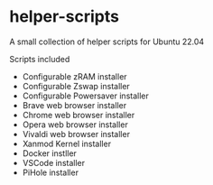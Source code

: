 # helper-scripts

A small collection of helper scripts for Ubuntu 22.04

Scripts included

- Configurable zRAM installer
- Configurable Zswap installer
- Configurable Powersaver installer
- Brave web browser installer
- Chrome web browser installer
- Opera web browser installer
- Vivaldi web browser installer
- Xanmod Kernel installer
- Docker instller
- VSCode installer
- PiHole installer
